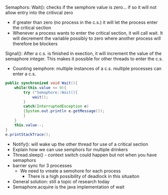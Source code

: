 Semaphors: 
Wait(): checks if the semphore value is zero... if so it will not allow entry into the critivcal zero
- if greater than zero (no process in the c.s.) it will let the process enter the critical section 
- Whenever a process wants to enter the critical section, it will call wait. It will decrement the variable possibly to zero where another process will therefore be blockers

Signal(): After a c.s. is finished in exection, it will increment the value of the semaphore integer. This makes it possible for other threads to enter the c.s. 

- Counting semphore: multiple instances of a c.s. multiple processes can enter a c.s.
```java
public synchronized void Wait(){
	while(this.value <= 0){  
		try ("Semaphore::Wait(){  
			wait();
		}  
		catch(InterruptedException e)
		{System.out.println e.getMessage());
		} 
	}
	this.value--; 
} 
e.printStackTrace();
```
- Notify(): will wake up the other thread for use of a critical section 
- Explain how we can use semphors for multiple drinkers 
- Thread.sleep() - context switch could happen but not when you have semaphors 
- barrier sync for 3 processes
	- We need to vreate a semohore for each process 
		- There is a high possibility of deadlock in this situaiton 
- General solution: still a topic of research today 
- Semaphore.acquire is the java implementation of wait 